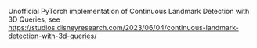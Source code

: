 Unofficial PyTorch implementation of Continuous Landmark Detection with 3D Queries, see <https://studios.disneyresearch.com/2023/06/04/continuous-landmark-detection-with-3d-queries/>
